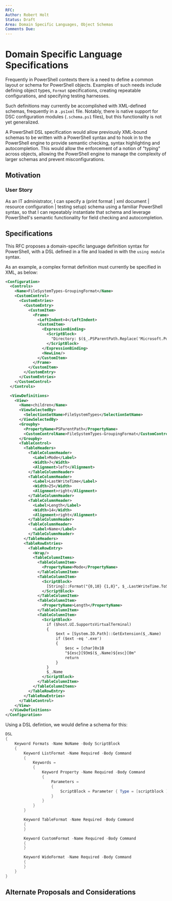 ```yaml
---
RFC:
Author: Robert Holt
Status: Draft
Area: Domain Specific Languages, Object Schemas
Comments Due:
---
```


# Domain Specific Language Specifications

Frequently in PowerShell contexts there is a need to define a common
layout or schema for PowerShell objects. Examples of such needs
include defining object types, `Format` specifications, creating
repeatable configurations, and specifying testing harnesses.

Such definitions may currently be accomplished with XML-defined
schemas, frequently in a `.ps1xml` file. Notably, there is native
support for DSC configuration modules (`.schema.ps1` files), but
this functionality is not yet generalized.

A PowerShell DSL specification would allow previously XML-bound
schemas to be written with a PowerShell syntax and to hook in to the
PowerShell engine to provide semantic checking, syntax highlighting
and autocompletion. This would allow the enforcement of a notion of
"typing" across objects, allowing the PowerShell engine to manage
the complexity of larger schemas and prevent misconfigurations.

## Motivation

### User Story
As an IT administrator, I can specify a (print format | xml document |
resource configuration | testing setup) schema
using a familiar PowerShell syntax, so that I can repeatably
instantiate that schema and leverage PowerShell's semantic
functionality for field checking and autocompletion.

## Specifications

This RFC proposes a domain-specific language definition syntax
for PowerShell, with a DSL defined in a file and loaded in with
the `using module` syntax.

As an example, a complex format definition must currently be
specified in XML, as below:
```xml
<Configuration>
  <Controls>
    <Name>FileSystemTypes-GroupingFormat</Name>
    <CustomControl>
      <CustomEntries>
        <CustomEntry>
          <CustomItem>
            <Frame>
              <LeftIndent>4</LeftIndent>
              <CustomItem>
                <ExpressionBinding>
                  <ScriptBlock>
                    "Directory: $($_.PSParentPath.Replace('Microsoft.PowerShell.Core\FileSystem::', ''))"
                  </ScriptBlock>
                </ExpressionBinding>
                <NewLine/>
              </CustomItem>
            </Frame>
          </CustomItem>
        </CustomEntry>
      </CustomEntries>
    </CustomControl>
  </Controls>

  <ViewDefinitions>
    <View>
      <Name>children</Name>
      <ViewSelectedBy>
        <SelectionSetName>FileSystemTypes</SelectionSetName>
      </ViewSelectedBy>
      <Groupby>
        <PropertyName>PSParentPath</PropertyName>
        <CustomControlName>FileSystemTypes-GroupingFormat</CustomControlName>
      </Groupby>
      <TableControl>
        <TableHeaders>
          <TableColumnHeader>
            <Label>Mode</Label>
            <Width>7</Width>
            <Alignment>left</Alignment>
          </TableColumnHeader>
          <TableColumnHeader>
            <Label>LastWriteTime</Label>
            <Width>25</Width>
            <Alignment>right</Alignment>
          </TableColumnHeader>
          <TableColumnHeader>
            <Label>Length</Label>
            <Width>14</Width>
            <Alignment>right</Alignment>
          </TableColumnHeader>
          <TableColumnHeader>
            <Label>Name</Label>
          </TableColumnHeader>
        </TableHeaders>
        <TableRowEntries>
          <TableRowEntry>
            <Wrap/>
            <TableColumnItems>
              <TableColumnItem>
                <PropertyName>Mode</PropertyName>
              </TableColumnItem>
              <TableColumnItem>
                <ScriptBlock>
                  [String]::Format("{0,10} {1,8}", $_.LastWriteTime.ToString("d"), $_.LastWriteTimeToString("t"))
                </ScriptBlock>
              </TableColumnItem>
              <TableColumnItem>
                <PropertyName>Length</PropertyName>
              </TableColumnItem>
              <TableColumnItem>
                <ScriptBlock>
                  if ($host.UI.SupportsVirtualTerminal)
                  {
                      $ext = [System.IO.Path]::GetExtension($_.Name)
                      if ($ext -eq '.exe')
                      {
                          $esc = [char]0x1B
                          "${esc}[93m$($_.Name)${esc}[0m"
                          return
                      }
                  }
                  $_.Name
                </ScriptBlock>
              </TableColumnItem>
            </TableColumnItems>
          </TableRowEntry>
        </TableRowEntries>
      </TableControl>
    </View>
  </ViewDefinitions>
</Configuration>
``` 

Using a DSL defintion, we would define a schema for this:
```powershell
DSL
{
    Keyword Formats -Name NoName -Body ScriptBlock
    {
        Keyword ListFormat -Name Required -Body Command
        {
            Keywords =
            {
                Keyword Property -Name Required -Body Command
                {
                    Parameters =
                    {
                        ScriptBlock = Parameter { Type = [scriptblock ] }
                    }
                }
            }
        }

        Keyword TableFormat -Name Required -Body Command
        {
        }

        Keyword CustomFormat -Name Required -Body Command
        {
        }

        Keyword WideFormat -Name Required -Body Command
        {
        }
    }
}
```

## Alternate Proposals and Considerations